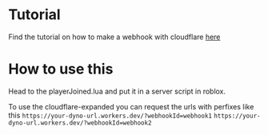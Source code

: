 # Tutorial
Find the tutorial on how to make a webhook with cloudflare [here](https://devforum.roblox.com/t/webhooks-how-to-use-cloudflare-workers-for-sending-discord-messages/3296869)

# How to use this
Head to the playerJoined.lua and put it in a server script in roblox.

To use the cloudflare-expanded you can request the urls with perfixes like this
`https://your-dyno-url.workers.dev/?webhookId=webhook1`
`https://your-dyno-url.workers.dev/?webhookId=webhook2`
